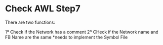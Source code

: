 # Check AWL Step7

There are two functions:

1º Check if the Network has a comment
2º CHeck if the Network name and FB Name are the same *needs to implement the Symbol File
